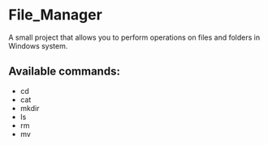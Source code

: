 # File_Manager
A small project that allows you to perform operations on files and folders in Windows system.

## Available commands:
* cd
* cat
* mkdir
* ls
* rm
* mv